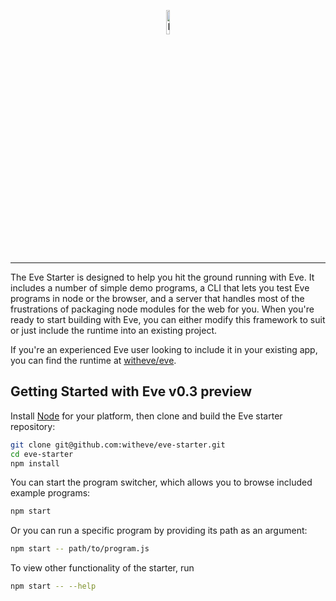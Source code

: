 <p align="center">
  <img src="http://www.witheve.com/logo.png" alt="Eve logo" width="10%" />
</p>

---

The Eve Starter is designed to help you hit the ground running with Eve. It includes a number of simple demo programs, a CLI that lets you test Eve programs in node or the browser, and a server that handles most of the frustrations of packaging node modules for the web for you. When you're ready to start building with Eve, you can either modify this framework to suit or just include the runtime into an existing project.

If you're an experienced Eve user looking to include it in your existing app, you can find the runtime at [witheve/eve](https://github.com/witheve/eve).

## Getting Started with Eve v0.3 preview

Install [Node](https://nodejs.org/en/download/) for your platform, then clone and build the Eve starter repository:

```sh
git clone git@github.com:witheve/eve-starter.git
cd eve-starter
npm install
```

You can start the program switcher, which allows you to browse included example programs:

```sh
npm start
```

Or you can run a specific program by providing its path as an argument:

```sh
npm start -- path/to/program.js
```

To view other functionality of the starter, run
```sh
npm start -- --help
```
